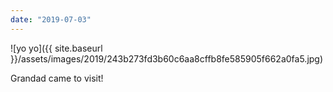 ```yaml
---
date: "2019-07-03"
---
```


![yo yo]({{ site.baseurl }}/assets/images/2019/243b273fd3b60c6aa8cffb8fe585905f662a0fa5.jpg)

Grandad came to visit!
